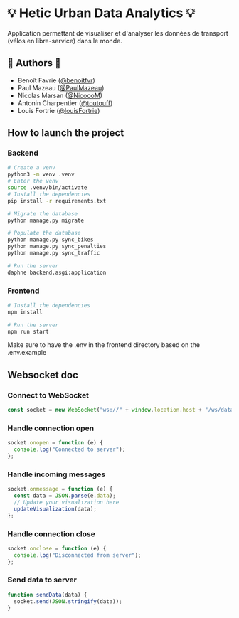 # 💡 Hetic Urban Data Analytics 💡

Application permettant de visualiser et d'analyser les données de transport (vélos en libre-service) dans le monde.

## 👤️ Authors 👤

- Benoît Favrie ([@benoitfvr](https://github.com/benoitfvr))<br />
- Paul Mazeau ([@PaulMazeau](https://github.com/PaulMazeau))<br />
- Nicolas Marsan ([@NicoooM](https://github.com/NicoooM))<br />
- Antonin Charpentier ([@toutouff](https://github.com/toutouff))<br />
- Louis Fortrie ([@louisFortrie](https://github.com/louisFortrie))<br />

## How to launch the project

### Backend

```bash
# Create a venv
python3 -m venv .venv
# Enter the venv
source .venv/bin/activate
# Install the dependencies
pip install -r requirements.txt

# Migrate the database
python manage.py migrate

# Populate the database
python manage.py sync_bikes
python manage.py sync_penalties
python manage.py sync_traffic

# Run the server
daphne backend.asgi:application
```

### Frontend

```bash
# Install the dependencies
npm install

# Run the server
npm run start
```

Make sure to have the .env in the frontend directory based on the .env.example

## Websocket doc

### Connect to WebSocket

```javascript
const socket = new WebSocket("ws://" + window.location.host + "/ws/data/");
```

### Handle connection open

```javascript
socket.onopen = function (e) {
  console.log("Connected to server");
};
```

### Handle incoming messages

```javascript
socket.onmessage = function (e) {
  const data = JSON.parse(e.data);
  // Update your visualization here
  updateVisualization(data);
};
```

### Handle connection close

```javascript
socket.onclose = function (e) {
  console.log("Disconnected from server");
};
```

### Send data to server

```javascript
function sendData(data) {
  socket.send(JSON.stringify(data));
}
```
